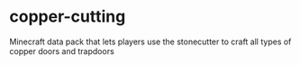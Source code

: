 # copper-cutting
Minecraft data pack that lets players use the stonecutter to craft all types of copper doors and trapdoors
